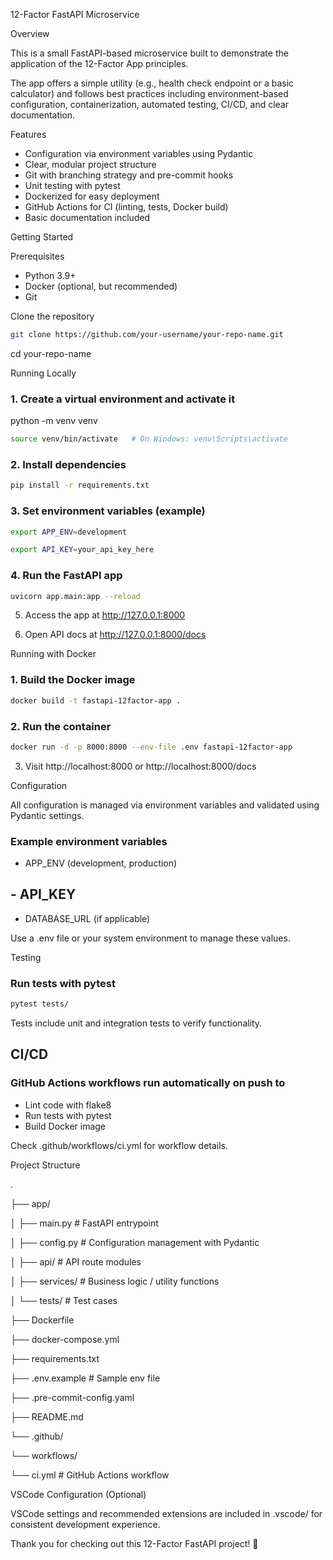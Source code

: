 12-Factor FastAPI Microservice



Overview

This is a small FastAPI-based microservice built to demonstrate the application of the 12-Factor App principles.

The app offers a simple utility (e.g., health check endpoint or a basic calculator) and follows best practices including environment-based configuration, containerization, automated testing, CI/CD, and clear documentation.



Features

- Configuration via environment variables using Pydantic
- Clear, modular project structure
- Git with branching strategy and pre-commit hooks
- Unit testing with pytest
- Dockerized for easy deployment
- GitHub Actions for CI (linting, tests, Docker build)
- Basic documentation included


Getting Started



Prerequisites

- Python 3.9+
- Docker (optional, but recommended)
- Git


Clone the repository

```bash
git clone https://github.com/your-username/your-repo-name.git
```
cd your-repo-name



Running Locally



### 1. Create a virtual environment and activate it

python -m venv venv

```bash
source venv/bin/activate   # On Windows: venv\Scripts\activate
```


### 2. Install dependencies

```bash
pip install -r requirements.txt
```


### 3. Set environment variables (example)

```bash
export APP_ENV=development
```
```bash
export API_KEY=your_api_key_here
```


### 4. Run the FastAPI app

```bash
uvicorn app.main:app --reload
```


5. Access the app at http://127.0.0.1:8000



6. Open API docs at http://127.0.0.1:8000/docs



Running with Docker



### 1. Build the Docker image

```bash
docker build -t fastapi-12factor-app .
```


### 2. Run the container

```bash
docker run -d -p 8000:8000 --env-file .env fastapi-12factor-app
```


3. Visit http://localhost:8000 or http://localhost:8000/docs



Configuration



All configuration is managed via environment variables and validated using Pydantic settings.



### Example environment variables

- APP_ENV (development, production)
## - API_KEY

- DATABASE_URL (if applicable)


Use a .env file or your system environment to manage these values.



Testing



### Run tests with pytest



```bash
pytest tests/
```


Tests include unit and integration tests to verify functionality.



## CI/CD



### GitHub Actions workflows run automatically on push to

- Lint code with flake8
- Run tests with pytest
- Build Docker image


Check .github/workflows/ci.yml for workflow details.



Project Structure



.

├── app/

│   ├── main.py          # FastAPI entrypoint

│   ├── config.py        # Configuration management with Pydantic

│   ├── api/             # API route modules

│   ├── services/        # Business logic / utility functions

│   └── tests/           # Test cases

├── Dockerfile

├── docker-compose.yml

├── requirements.txt

├── .env.example         # Sample env file

├── .pre-commit-config.yaml

├── README.md

└── .github/

└── workflows/

└── ci.yml      # GitHub Actions workflow



VSCode Configuration (Optional)



VSCode settings and recommended extensions are included in .vscode/ for consistent development experience.


Thank you for checking out this 12-Factor FastAPI project! 🚀
